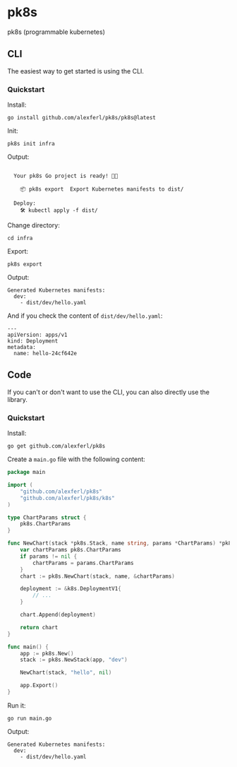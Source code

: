 # pk8s
pk8s (programmable kubernetes)

## CLI
The easiest way to get started is using the CLI.

### Quickstart
Install:
```shell
go install github.com/alexferl/pk8s/pk8s@latest
```

Init:
```shell
pk8s init infra
```

Output:
```

  Your pk8s Go project is ready! 🚀✨

    📦 pk8s export  Export Kubernetes manifests to dist/

  Deploy:
    🛠️ kubectl apply -f dist/

```

Change directory:
```shell
cd infra
```

Export:
```shell
pk8s export
```

Output:
```
Generated Kubernetes manifests:
  dev:
    - dist/dev/hello.yaml
```

And if you check the content of `dist/dev/hello.yaml`:
```
---
apiVersion: apps/v1
kind: Deployment
metadata:
  name: hello-24cf642e
```

## Code
If you can't or don't want to use the CLI, you can also directly use the library.

### Quickstart
Install:
```shell
go get github.com/alexferl/pk8s
```

Create a `main.go` file with the following content:

```go
package main

import (
	"github.com/alexferl/pk8s"
	"github.com/alexferl/pk8s/k8s"
)

type ChartParams struct {
	pk8s.ChartParams
}

func NewChart(stack *pk8s.Stack, name string, params *ChartParams) *pk8s.Chart {
	var chartParams pk8s.ChartParams
	if params != nil {
		chartParams = params.ChartParams
	}
	chart := pk8s.NewChart(stack, name, &chartParams)

	deployment := &k8s.DeploymentV1{
		// ...
	}

	chart.Append(deployment)

	return chart
}

func main() {
	app := pk8s.New()
	stack := pk8s.NewStack(app, "dev")

	NewChart(stack, "hello", nil)

	app.Export()
}
```

Run it:
```shell
go run main.go
```

Output:
```
Generated Kubernetes manifests:
  dev:
    - dist/dev/hello.yaml
```

